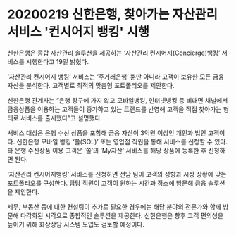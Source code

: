 # 20200219 신한은행, 찾아가는 자산관리 서비스 '컨시어지 뱅킹' 시행

신한은행은 종합 자산관리 솔루션을 제공하는 ‘자산관리 컨시어지(Concierge)뱅킹’ 서비스를 시행한다고 19일 밝혔다.

‘자산관리 컨시어지 뱅킹’ 서비스는 ‘주거래은행’ 뿐만 아니라 고객이 보유한 모든 금융자산을 분석한다. 고객별로 최적의 맞춤형 포트폴리오를 제안한다.

신한은행 관계자는 “은행 창구에 가지 않고 모바일뱅킹, 인터넷뱅킹 등 비대면 채널에서 금융상품을 이용하는 고객들이 증가하고 있는 트렌드를 반영해 고객을 직접 찾아가는 형태로 서비스를 출시했다”고 설명했다.

서비스 대상은 은행 수신 상품을 포함해 금융 자산이 3억원 이상인 개인과 법인 고객이다. 신한은행 모바일 뱅킹 ‘쏠(SOL)’ 또는 영업점 직원을 통해 서비스를 신청할 수 있다. 타 은행 수신상품 이용 고객은 ‘쏠’의 ‘My자산’ 서비스를 해당 상품에 등록한 후 신청하면 된다.

‘자산관리 컨시어지뱅킹’ 서비스를 신청하면 전담 팀이 고객의 성향과 시장 상황에 맞는 포트폴리오를 구성한다. 담당 직원이 고객이 원하는 시간과 장소에 방문해 금융 솔루션을 제안한다.

세무, 부동산 등에 대한 컨설팅이 추가로 필요한 경우에는 해당 분야의 전문가와 함께 방문해 다각화된 시각으로 종합적인 솔루션을 제공한다. 신한은행은 향후 고객 편의성을 높이기 위해 화상상담 시스템 도입도 검토할 예정이다.